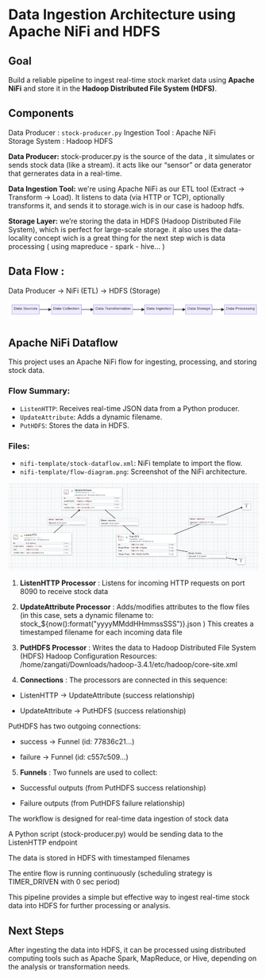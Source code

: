 #  Data Ingestion Architecture using Apache NiFi and HDFS

##  Goal

Build a reliable pipeline to ingest real-time stock market data using **Apache NiFi** and store it in the **Hadoop Distributed File System (HDFS)**.


##  Components

 Data Producer :  `stock-producer.py` 
 Ingestion Tool : Apache NiFi    
 Storage System : Hadoop HDFS 


**Data Producer:** stock-producer.py is the source of the data , it simulates or sends stock data (like a stream). it acts like our “sensor” or data generator that  gernerates data in a real-time.

**Data Ingestion Tool:** we're using Apache NiFi as  our ETL tool (Extract → Transform → Load). It listens to data (via HTTP or TCP), optionally transforms it, and sends it to storage.wich is in our case is hadoop hdfs.

**Storage Layer:** we’re storing the data in HDFS (Hadoop Distributed File System), which is perfect for large-scale storage. it also uses the data-locality concept wich is a great thing for the next step wich is data processing ( using mapreduce - spark - hive... ) 

##  Data Flow :

Data Producer → NiFi (ETL) → HDFS (Storage)

![Data Flow Diagram](../resources/images/data-flow.png)

## Apache NiFi Dataflow

This project uses an Apache NiFi flow for ingesting, processing, and storing stock data.

### Flow Summary:
- `ListenHTTP`: Receives real-time JSON data from a Python producer.
- `UpdateAttribute`: Adds a dynamic filename.
- `PutHDFS`: Stores the data in HDFS.

### Files:
- `nifi-template/stock-dataflow.xml`: NiFi template to import the flow.
- `nifi-template/flow-diagram.png`: Screenshot of the NiFi architecture.


![Data Flow Diagram](../resources/images/nifi_template.png)

1. **ListenHTTP Processor** : Listens for incoming HTTP requests on port 8090 to receive stock data

2. **UpdateAttribute Processor** : Adds/modifies attributes to the flow files (in this case, sets a dynamic filename to: stock_${now():format("yyyyMMddHHmmssSSS")}.json ) This creates a timestamped filename for each incoming data file


3. **PutHDFS Processor** : Writes the data to Hadoop Distributed File System (HDFS)
Hadoop Configuration Resources: /home/zangati/Downloads/hadoop-3.4.1/etc/hadoop/core-site.xml


4. **Connections** : The processors are connected in this sequence:

* ListenHTTP → UpdateAttribute (success relationship)

* UpdateAttribute → PutHDFS (success relationship)

PutHDFS has two outgoing connections:

* success → Funnel (id: 77836c21...)

* failure → Funnel (id: c557c509...)

5. **Funnels** : Two funnels are used to collect:

* Successful outputs (from PutHDFS success relationship)

* Failure outputs (from PutHDFS failure relationship)


The workflow is designed for real-time data ingestion of stock data 

A Python script (stock-producer.py) would be sending data to the ListenHTTP endpoint

The data is stored in HDFS with timestamped filenames

The entire flow is running continuously (scheduling strategy is TIMER_DRIVEN with 0 sec period)

This pipeline provides a simple but effective way to ingest real-time stock data into HDFS for further processing or analysis.

## Next Steps

After ingesting the data into HDFS, it can be processed using distributed computing tools such as Apache Spark, MapReduce, or Hive, depending on the analysis or transformation needs.

